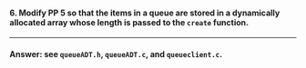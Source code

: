 #### 6. Modify PP 5 so that the items in a queue are stored in a dynamically allocated array whose length is passed to the `create` function.

---

#### Answer: see `queueADT.h`, `queueADT.c`, and `queueclient.c`.
